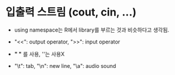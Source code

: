 # 입출력 스트림 (cout, cin, ...)

- using namespace는 R에서 library를 부르는 것과 비슷하다고 생각됨.


- "<<": output operator, ">>": input operator 


- **" "** 를 사용, ''는 사용X


- "\t": tab, "\n": new line, "\a": audio sound
